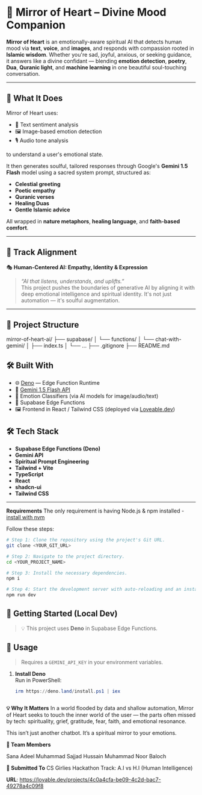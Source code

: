 # 🌙 Mirror of Heart – Divine Mood Companion

**Mirror of Heart** is an emotionally-aware spiritual AI that detects human mood via **text**, **voice**, and **images**, and responds with compassion rooted in **Islamic wisdom**. Whether you're sad, joyful, anxious, or seeking guidance, it answers like a divine confidant — blending **emotion detection**, **poetry**, **Dua**, **Quranic light**, and **machine learning** in one beautiful soul-touching conversation.

---

## 🧠 What It Does

Mirror of Heart uses:
- 📝 Text sentiment analysis
- 🖼️ Image-based emotion detection
- 🎙️ Audio tone analysis

to understand a user's emotional state.

It then generates soulful, tailored responses through Google's **Gemini 1.5 Flash** model using a sacred system prompt, structured as:
- **Celestial greeting**
- **Poetic empathy**
- **Quranic verses**
- **Healing Duas**
- **Gentle Islamic advice**

All wrapped in **nature metaphors**, **healing language**, and **faith-based comfort**.

---
## 🌟 Track Alignment

🎭 **Human-Centered AI: Empathy, Identity & Expression**  
> *“AI that listens, understands, and uplifts.”*  
This project pushes the boundaries of generative AI by aligning it with deep emotional intelligence and spiritual identity. It's not just automation — it's soulful augmentation.

---



## 📁 Project Structure
mirror-of-heart-ai/
├── supabase/
│ └── functions/
│ └── chat-with-gemini/
│ ├── index.ts
│ └── ...
├── .gitignore
├── README.md



## 🛠️ Built With

- 🌐 [Deno](https://deno.land/) — Edge Function Runtime
- 🧠 [Gemini 1.5 Flash API](https://ai.google.dev/)
- 🌸 Emotion Classifiers (via AI models for image/audio/text)
- 💬 Supabase Edge Functions
- 🖼️ Frontend in React / Tailwind CSS (deployed via [Loveable.dev](https://loveable.dev))


## 🛠️ Tech Stack

- **Supabase Edge Functions (Deno)**
- **Gemini API**
- **Spiritual Prompt Engineering**
- **Tailwind + Vite**
- **TypeScript**
- **React**
- **shadcn-ui**
- **Tailwind CSS**

---

**Requirements**
The only requirement is having Node.js & npm installed - [install with nvm](https://github.com/nvm-sh/nvm#installing-and-updating)

Follow these steps:

```sh
# Step 1: Clone the repository using the project's Git URL.
git clone <YOUR_GIT_URL>

# Step 2: Navigate to the project directory.
cd <YOUR_PROJECT_NAME>

# Step 3: Install the necessary dependencies.
npm i

# Step 4: Start the development server with auto-reloading and an instant preview.
npm run dev
```

## 🚀 Getting Started (Local Dev)

> 💡 This project uses **Deno** in Supabase Edge Functions.



## 🚀 Usage

> Requires a `GEMINI_API_KEY` in your environment variables.

1. **Install Deno**  
   Run in PowerShell:  
   ```powershell
   irm https://deno.land/install.ps1 | iex



**💡 Why It Matters**
In a world flooded by data and shallow automation, Mirror of Heart seeks to touch the inner world of the user — the parts often missed by tech: spirituality, grief, gratitude, fear, faith, and emotional resonance.

This isn’t just another chatbot. It’s a spiritual mirror to your emotions.

**👥 Team Members**

Sana Adeel
Muhammad Sajjad Hussain
Muhammad Noor Baloch

**🎯 Submitted To**
CS Girlies Hackathon
Track: A.I vs H.I (Human Intelligence)



**URL**: https://lovable.dev/projects/4c0a4cfa-be09-4c2d-bac7-49278a4c09f8



